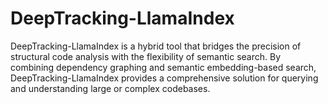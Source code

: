 # DeepTracking-LlamaIndex
DeepTracking-LlamaIndex is a hybrid tool that bridges the precision of structural code analysis with the flexibility of semantic search. By combining dependency graphing and semantic embedding-based search, DeepTracking-LlamaIndex provides a comprehensive solution for querying and understanding large or complex codebases.
